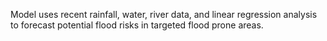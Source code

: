 Model uses recent rainfall, water, river data, and linear regression analysis to forecast potential flood risks in targeted flood prone areas.

